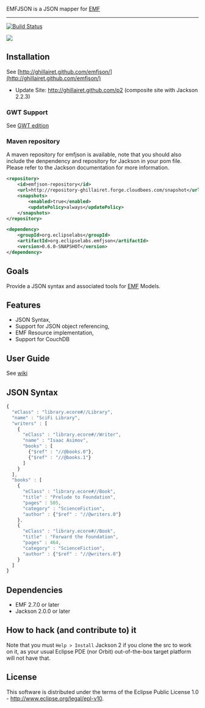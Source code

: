 EMFJSON is a JSON mapper for [EMF](http://www.eclipse.org/emf)

---

[![Build Status](https://secure.travis-ci.org/ghillairet/emfjson.png)](http://travis-ci.org/ghillairet/emfjson)

<a href='http://marketplace.eclipse.org/marketplace-client-intro?mpc_install=188636' title='Drag and drop into a running Eclipse Indigo workspace to install EMFJs'><img src='http://marketplace.eclipse.org/misc/installbutton.png'/></a>

## Installation
See [http://ghillairet.github.com/emfjson/](http://ghillairet.github.com/emfjson/)

 - Update Site: http://ghillairet.github.com/p2 (composite site with Jackson 2.2.3)

### GWT Support

See [GWT edition](https://github.com/ghillairet/emfjson-gwt)

### Maven repository

A maven repository for emfjson is available, note that you should also include the denpendency and repository for Jackson in
your pom file. Please refer to the Jackson documentation for more information.

```xml
<repository>
	<id>emfjson-repository</id>
	<url>http://repository-ghillairet.forge.cloudbees.com/snapshot</url>
	<snapshots>
		<enabled>true</enabled>
		<updatePolicy>always</updatePolicy>
	</snapshots>
</repository>

<dependency>
	<groupId>org.eclipselabs</groupId>
	<artifactId>org.eclipselabs.emfjson</artifactId>
	<version>0.6.0-SNAPSHOT</version>
</dependency>
```

## Goals
Provide a JSON syntax and associated tools for [EMF](http://www.eclipse.org/emf) Models.

## Features
 - JSON Syntax,
 - Support for JSON object referencing,
 - EMF Resource implementation,
 - Support for CouchDB

## User Guide

See [wiki](https://github.com/ghillairet/emfjson/wiki/Home)

## JSON Syntax

```javascript
{
  "eClass" : "library.ecore#//Library",
  "name" : "SciFi Library",
  "writers" : [
    {
      "eClass" : "library.ecore#//Writer",
      "name" : "Isaac Asimov",
      "books" : [
        {"$ref" : "//@books.0"},
        {"$ref" : "//@books.1"}
      ]
    }
  ],
  "books" : [
    {
      "eClass" : "library.ecore#//Book",
      "title" : "Prelude to Foundation",
      "pages" : 505,
      "category" : "ScienceFiction",
      "author" : {"$ref" : "//@writers.0"}
    },
    {
      "eClass" : "library.ecore#//Book",
      "title" : "Forward the Foundation",
      "pages" : 464,
      "category" : "ScienceFiction",
      "author" : {"$ref" : "//@writers.0"}
    }
  ]
}
```

## Dependencies

* EMF 2.7.0 or later
* Jackson 2.0.0 or later

## How to hack (and contribute to) it

Note that you must `Help > Install` Jackson 2 if you clone the src to work on it, as your usual Eclipse PDE (nor Orbit) out-of-the-box target platform will not have that.

## License
This software is distributed under the terms of the Eclipse Public License 1.0 - http://www.eclipse.org/legal/epl-v10.
